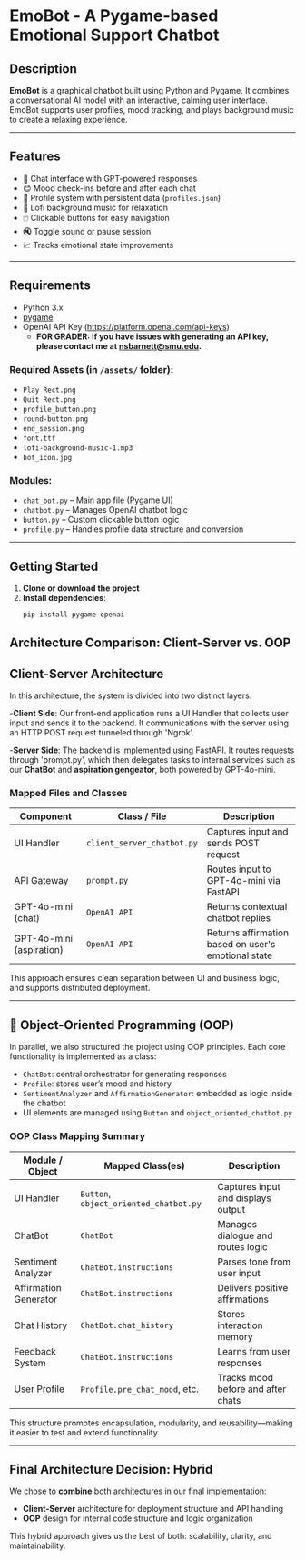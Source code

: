 # EmoBot - A Pygame-based Emotional Support Chatbot

## Description

**EmoBot** is a graphical chatbot built using Python and Pygame. It combines a conversational AI model with an interactive, calming user interface. EmoBot supports user profiles, mood tracking, and plays background music to create a relaxing experience.

---

## Features

- 💬 Chat interface with GPT-powered responses
- 😊 Mood check-ins before and after each chat
- 👤 Profile system with persistent data (`profiles.json`)
- 🎵 Lofi background music for relaxation
- 🖱️ Clickable buttons for easy navigation
- 🔇 Toggle sound or pause session
- 📈 Tracks emotional state improvements

---

## Requirements

- Python 3.x
- [pygame](https://www.pygame.org/)
- OpenAI API Key (https://platform.openai.com/api-keys)
  - **FOR GRADER: If you have issues with generating an API key, please contact me at nsbarnett@smu.edu.**

### Required Assets (in `/assets/` folder):
- `Play Rect.png`
- `Quit Rect.png`
- `profile_button.png`
- `round-button.png`
- `end_session.png`
- `font.ttf`
- `lofi-background-music-1.mp3`
- `bot_icon.jpg`

### Modules:
- `chat_bot.py` – Main app file (Pygame UI)
- `chatbot.py` – Manages OpenAI chatbot logic
- `button.py` – Custom clickable button logic
- `profile.py` – Handles profile data structure and conversion

---

## Getting Started

1. **Clone or download the project**
2. **Install dependencies**:
   ```bash
   pip install pygame openai

## Architecture Comparison: Client-Server vs. OOP
## Client-Server Architecture
In this architecture, the system is divided into two distinct layers:

-**Client Side**: Our front-end application runs a UI Handler that collects user input and sends it to the backend. It communications with the server using an HTTP POST request tunneled through 'Ngrok'.

-**Server Side**: The backend is implemented using FastAPI. It routes requests through 'prompt.py', which then delegates tasks to internal services such as our **ChatBot** and **aspiration gengeator**, both powered by GPT-4o-mini.

### Mapped Files and Classes
| Component            | Class / File                | Description                                                  |
|----------------------|-----------------------------|--------------------------------------------------------------|
| UI Handler           | `client_server_chatbot.py`  | Captures input and sends POST request                        |
| API Gateway          | `prompt.py`                 | Routes input to GPT-4o-mini via FastAPI                      |
| GPT-4o-mini (chat)   | `OpenAI API`                | Returns contextual chatbot replies                           |
| GPT-4o-mini (aspiration) | `OpenAI API`             | Returns affirmation based on user's emotional state          |

This approach ensures clean separation between UI and business logic, and supports distributed deployment.

---

## 🧱 Object-Oriented Programming (OOP)

In parallel, we also structured the project using OOP principles. Each core functionality is implemented as a class:

- `ChatBot`: central orchestrator for generating responses
- `Profile`: stores user’s mood and history
- `SentimentAnalyzer` and `AffirmationGenerator`: embedded as logic inside the chatbot
- UI elements are managed using `Button` and `object_oriented_chatbot.py`

### OOP Class Mapping Summary

| Module / Object         | Mapped Class(es)               | Description                                               |
|-------------------------|---------------------------------|-----------------------------------------------------------|
| UI Handler              | `Button`, `object_oriented_chatbot.py` | Captures input and displays output                   |
| ChatBot                 | `ChatBot`                       | Manages dialogue and routes logic                         |
| Sentiment Analyzer      | `ChatBot.instructions`          | Parses tone from user input                               |
| Affirmation Generator   | `ChatBot.instructions`          | Delivers positive affirmations                            |
| Chat History            | `ChatBot.chat_history`          | Stores interaction memory                                 |
| Feedback System         | `ChatBot.instructions`          | Learns from user responses                                |
| User Profile            | `Profile.pre_chat_mood`, etc.   | Tracks mood before and after chats                        |

This structure promotes encapsulation, modularity, and reusability—making it easier to test and extend functionality.

---

## Final Architecture Decision: Hybrid

We chose to **combine** both architectures in our final implementation:

- **Client-Server** architecture for deployment structure and API handling
- **OOP** design for internal code structure and logic organization

This hybrid approach gives us the best of both: scalability, clarity, and maintainability.
